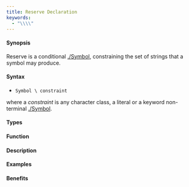 ```yaml
---
title: Reserve Declaration
keywords:
  - "\\\\"
---
```


#### Synopsis

Reserve is a conditional [./Symbol](/docs/Rascal/Declarations/SyntaxDefinition/Symbol), constraining the set of strings that a symbol may produce.

#### Syntax

*  `Symbol \ constraint`


where a _constraint_ is any character class, a literal or a keyword non-terminal [./Symbol](/docs/Rascal/Declarations/SyntaxDefinition/Symbol).

#### Types

#### Function

#### Description

#### Examples

#### Benefits


